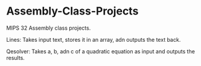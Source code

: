 # Assembly-Class-Projects
MIPS 32 Assembly class projects.

Lines:
Takes input text, stores it in an array, adn outputs the text back.

Qesolver:
Takes a, b, adn c of a quadratic equation as input and outputs the results.
